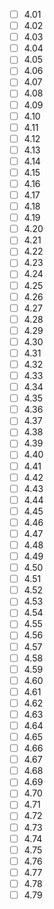 - [ ] 4.01
- [ ] 4.02
- [ ] 4.03
- [ ] 4.04
- [ ] 4.05
- [ ] 4.06
- [ ] 4.07
- [ ] 4.08
- [ ] 4.09
- [ ] 4.10
- [ ] 4.11
- [ ] 4.12
- [ ] 4.13
- [ ] 4.14
- [ ] 4.15
- [ ] 4.16
- [ ] 4.17
- [ ] 4.18
- [ ] 4.19
- [ ] 4.20
- [ ] 4.21
- [ ] 4.22
- [ ] 4.23
- [ ] 4.24
- [ ] 4.25
- [ ] 4.26
- [ ] 4.27
- [ ] 4.28
- [ ] 4.29
- [ ] 4.30
- [ ] 4.31
- [ ] 4.32
- [ ] 4.33
- [ ] 4.34
- [ ] 4.35
- [ ] 4.36
- [ ] 4.37
- [ ] 4.38
- [ ] 4.39
- [ ] 4.40
- [ ] 4.41
- [ ] 4.42
- [ ] 4.43
- [ ] 4.44
- [ ] 4.45
- [ ] 4.46
- [ ] 4.47
- [ ] 4.48
- [ ] 4.49
- [ ] 4.50
- [ ] 4.51
- [ ] 4.52
- [ ] 4.53
- [ ] 4.54
- [ ] 4.55
- [ ] 4.56
- [ ] 4.57
- [ ] 4.58
- [ ] 4.59
- [ ] 4.60
- [ ] 4.61
- [ ] 4.62
- [ ] 4.63
- [ ] 4.64
- [ ] 4.65
- [ ] 4.66
- [ ] 4.67
- [ ] 4.68
- [ ] 4.69
- [ ] 4.70
- [ ] 4.71
- [ ] 4.72
- [ ] 4.73
- [ ] 4.74
- [ ] 4.75
- [ ] 4.76
- [ ] 4.77
- [ ] 4.78
- [ ] 4.79
